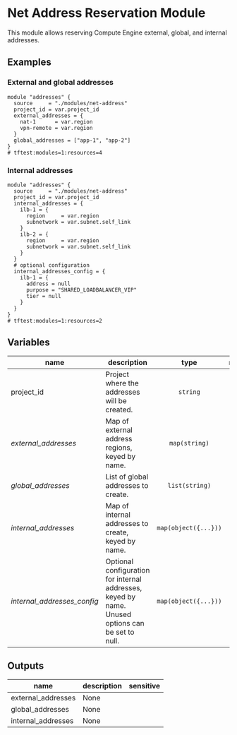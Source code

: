 # Net Address Reservation Module

This module allows reserving Compute Engine external, global, and internal addresses.

## Examples

### External and global addresses

```hcl
module "addresses" {
  source     = "./modules/net-address"
  project_id = var.project_id
  external_addresses = {
    nat-1      = var.region
    vpn-remote = var.region
  }
  global_addresses = ["app-1", "app-2"]
}
# tftest:modules=1:resources=4
```

### Internal addresses

```hcl
module "addresses" {
  source     = "./modules/net-address"
  project_id = var.project_id
  internal_addresses = {
    ilb-1 = {
      region     = var.region
      subnetwork = var.subnet.self_link
    }
    ilb-2 = {
      region     = var.region
      subnetwork = var.subnet.self_link
    }
  }
  # optional configuration
  internal_addresses_config = {
    ilb-1 = {
      address = null
      purpose = "SHARED_LOADBALANCER_VIP"
      tier = null
    }
  }
}
# tftest:modules=1:resources=2
```

<!-- BEGIN TFDOC -->
## Variables

| name | description | type | required | default |
|---|---|:---: |:---:|:---:|
| project_id | Project where the addresses will be created. | <code title="">string</code> | ✓ |  |
| *external_addresses* | Map of external address regions, keyed by name. | <code title="map&#40;string&#41;">map(string)</code> |  | <code title="">{}</code> |
| *global_addresses* | List of global addresses to create. | <code title="list&#40;string&#41;">list(string)</code> |  | <code title="">[]</code> |
| *internal_addresses* | Map of internal addresses to create, keyed by name. | <code title="map&#40;object&#40;&#123;&#10;region     &#61; string&#10;subnetwork &#61; string&#10;&#125;&#41;&#41;">map(object({...}))</code> |  | <code title="">{}</code> |
| *internal_addresses_config* | Optional configuration for internal addresses, keyed by name. Unused options can be set to null. | <code title="map&#40;object&#40;&#123;&#10;address &#61; string&#10;purpose &#61; string&#10;tier    &#61; string&#10;&#125;&#41;&#41;">map(object({...}))</code> |  | <code title="">{}</code> |

## Outputs

| name | description | sensitive |
|---|---|:---:|
| external_addresses | None |  |
| global_addresses | None |  |
| internal_addresses | None |  |
<!-- END TFDOC -->
